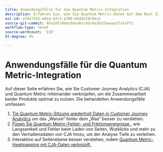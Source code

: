 ```yaml
---
title: Anwendungsfälle für die Quantum Metric-Integration
description: Erfahren Sie, wie Sie Quantum Metric-Daten mit dem Rest Ihrer Daten in Customer Journey Analytics kombinieren können.
exl-id: a74e7143-e814-42c3-a706-b64427dc9ecb
source-git-commit: 95a107c6bbc6dce6cc43c4a1b51beeaa1fa7aff1
workflow-type: tm+mt
source-wordcount: '115'
ht-degree: 0%

---
```


# Anwendungsfälle für die Quantum Metric-Integration

Auf dieser Seite erfahren Sie, wie Sie Customer Journey Analytics (CJA) und Quantum Metric miteinander verknüpfen, um die Zusammenarbeit beider Produkte optimal zu nutzen.  Die behandelten Anwendungsfälle umfassen:

1. [Tie Quantum Metric-Sitzung wiederholt Daten in Customer Journey Analytics](tie-session-replays.md) um das „Warum“ hinter dem „Was“ besser zu verstehen.
1. [Fügen Sie Quantum Metric-Fehler- und Friktionsereignisse ](friction-events.md), wie Langsamkeit und Fehler beim Laden von Seiten, Wutklicks und mehr zu den Verhaltensdaten von CJA hinzu, um der Analyse Tiefe zu verleihen.
1. Interaktion auf Seitenebene besser verstehen, indem [ Quantum Metric-Heatmapping mit CJA-Daten verknüpft ](heatmap.md).

